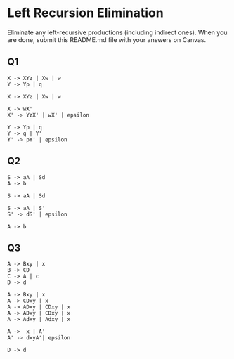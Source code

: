 # Left Recursion Elimination

Eliminate any left-recursive productions (including indirect ones). When you are done, submit this README.md file with your answers on Canvas. 

## Q1

```
X -> XYz | Xw | w
Y -> Yp | q
```
```
X -> XYz | Xw | w

X -> wX'
X' -> YzX' | wX' | epsilon
```

```
Y -> Yp | q
Y -> q | Y'
Y' -> pY' | epsilon
```

## Q2

```
S -> aA | Sd
A -> b
```
```
S -> aA | Sd

S -> aA | S'
S' -> dS' | epsilon
```
```
A -> b
```

## Q3

```
A -> Bxy | x
B -> CD
C -> A | c
D -> d           
```

```
A -> Bxy | x
A -> CDxy | x
A -> ADxy | CDxy | x
A -> ADxy | CDxy | x
A -> Adxy | Adxy | x

A ->  x | A'
A' -> dxyA'| epsilon

D -> d 
```
